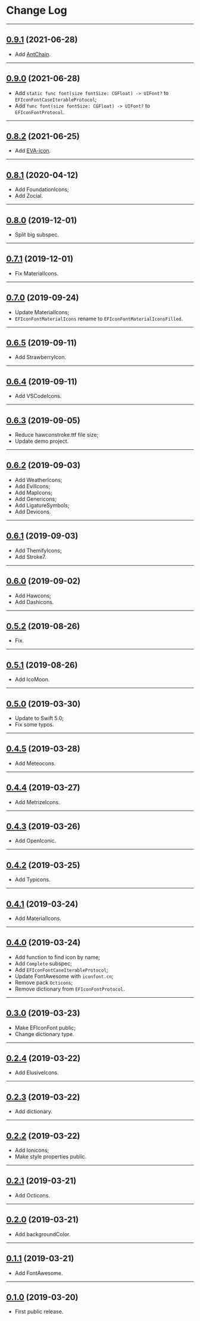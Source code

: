 # Change Log

-----

## [0.9.1](https://github.com/EFPrefix/EFIconFont/releases/tag/0.9.1) (2021-06-28)

- Add [AntChain](https://www.iconfont.cn/collections/detail?cid=26815).

---

## [0.9.0](https://github.com/EFPrefix/EFIconFont/releases/tag/0.9.0) (2021-06-28)

- Add `static func font(size fontSize: CGFloat) -> UIFont?` to `EFIconFontCaseIterableProtocol`;
- Add `func font(size fontSize: CGFloat) -> UIFont?` to `EFIconFontProtocol`.

---

## [0.8.2](https://github.com/EFPrefix/EFIconFont/releases/tag/0.8.2) (2021-06-25)

- Add [EVA-icon](https://github.com/moeoverflow/EVA-icon).

---

## [0.8.1](https://github.com/EFPrefix/EFIconFont/releases/tag/0.8.1) (2020-04-12)

- Add FoundationIcons;
- Add Zocial.

---

## [0.8.0](https://github.com/EFPrefix/EFIconFont/releases/tag/0.8.0) (2019-12-01)

- Split big subspec.

---

## [0.7.1](https://github.com/EFPrefix/EFIconFont/releases/tag/0.7.1) (2019-12-01)

- Fix MaterialIcons.

---

## [0.7.0](https://github.com/EFPrefix/EFIconFont/releases/tag/0.7.0) (2019-09-24)

- Update MaterialIcons;
- `EFIconFontMaterialIcons` rename to `EFIconFontMaterialIconsFilled`.

---

## [0.6.5](https://github.com/EFPrefix/EFIconFont/releases/tag/0.6.5) (2019-09-11)

- Add StrawberryIcon.

---

## [0.6.4](https://github.com/EFPrefix/EFIconFont/releases/tag/0.6.4) (2019-09-11)

- Add VSCodeIcons.

---

## [0.6.3](https://github.com/EFPrefix/EFIconFont/releases/tag/0.6.3) (2019-09-05)

- Reduce hawconstroke.ttf file size;
- Update demo project.

---

## [0.6.2](https://github.com/EFPrefix/EFIconFont/releases/tag/0.6.2) (2019-09-03)

- Add WeatherIcons;
- Add EvilIcons;
- Add MapIcons;
- Add Genericons;
- Add LigatureSymbols;
- Add Devicons.

---

## [0.6.1](https://github.com/EFPrefix/EFIconFont/releases/tag/0.6.1) (2019-09-03)

- Add ThemifyIcons;
- Add Stroke7.

---

## [0.6.0](https://github.com/EFPrefix/EFIconFont/releases/tag/0.6.0) (2019-09-02)

- Add Hawcons;
- Add Dashicons.

---

## [0.5.2](https://github.com/EFPrefix/EFIconFont/releases/tag/0.5.2) (2019-08-26)

- Fix.

---

## [0.5.1](https://github.com/EFPrefix/EFIconFont/releases/tag/0.5.1) (2019-08-26)

- Add IcoMoon.

---

## [0.5.0](https://github.com/EFPrefix/EFIconFont/releases/tag/0.5.0) (2019-03-30)

- Update to Swift 5.0;
- Fix some typos.

---

## [0.4.5](https://github.com/EFPrefix/EFIconFont/releases/tag/0.4.5) (2019-03-28)

- Add Meteocons.

---

## [0.4.4](https://github.com/EFPrefix/EFIconFont/releases/tag/0.4.4) (2019-03-27)

- Add MetrizeIcons.

---

## [0.4.3](https://github.com/EFPrefix/EFIconFont/releases/tag/0.4.3) (2019-03-26)

- Add OpenIconic.

---

## [0.4.2](https://github.com/EFPrefix/EFIconFont/releases/tag/0.4.2) (2019-03-25)

- Add Typicons.

---

## [0.4.1](https://github.com/EFPrefix/EFIconFont/releases/tag/0.4.1) (2019-03-24)

- Add MaterialIcons.

---

## [0.4.0](https://github.com/EFPrefix/EFIconFont/releases/tag/0.4.0) (2019-03-24)

- Add function to find icon by name;
- Add `Complete` subspec;
- Add `EFIconFontCaseIterableProtocol`;
- Update FontAwesome with `iconfont.cn`;
- Remove pack `Octicons`;
- Remove dictionary from `EFIconFontProtocol`.

---

## [0.3.0](https://github.com/EFPrefix/EFIconFont/releases/tag/0.3.0) (2019-03-23)

- Make EFIconFont public;
- Change dictionary type.

---

## [0.2.4](https://github.com/EFPrefix/EFIconFont/releases/tag/0.2.4) (2019-03-22)

- Add ElusiveIcons.

---

## [0.2.3](https://github.com/EFPrefix/EFIconFont/releases/tag/0.2.3) (2019-03-22)

- Add dictionary.

---

## [0.2.2](https://github.com/EFPrefix/EFIconFont/releases/tag/0.2.2) (2019-03-22)

- Add Ionicons;
- Make style properties public.

---

## [0.2.1](https://github.com/EFPrefix/EFIconFont/releases/tag/0.2.1) (2019-03-21)

- Add Octicons.

---

## [0.2.0](https://github.com/EFPrefix/EFIconFont/releases/tag/0.2.0) (2019-03-21)

- Add backgroundColor.

---

## [0.1.1](https://github.com/EFPrefix/EFIconFont/releases/tag/0.1.1) (2019-03-21)

- Add FontAwesome.

---

## [0.1.0](https://github.com/EFPrefix/EFIconFont/releases/tag/0.1.0) (2019-03-20)

- First public release.

